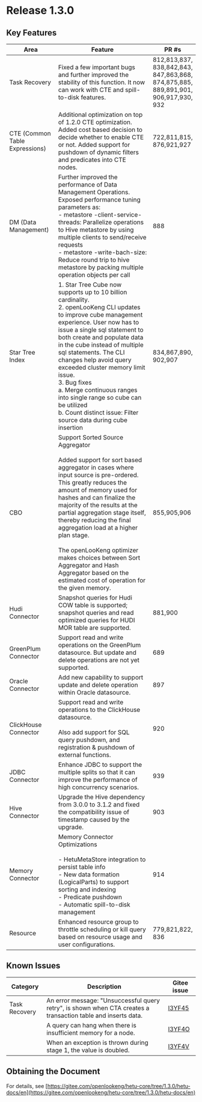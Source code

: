 # Release 1.3.0

## Key Features

| Area                           | Feature                                                      | PR #s                                                        |
| ------------------------------ | ------------------------------------------------------------ | ------------------------------------------------------------ |
| Task Recovery                  | Fixed a few important bugs and further improved the stability of this function. It now can work with CTE and spill-to-disk features. | 812,813,837,<br/>838,842,843,<br/>847,863,868,<br/>874,875,885,<br/>889,891,901,<br/>906,917,930,<br/>932 |
| CTE (Common Table Expressions) | Additional optimization on top of 1.2.0 CTE optimization. Added cost based decision to decide whether to enable CTE or not. Added support for pushdown of dynamic filters and predicates into CTE nodes. | 722,811,815,<br/>876,921,927                                 |
| DM (Data Management)           | Further improved the performance of Data Management Operations. Exposed performance tuning parameters as: <br/>- metastore -client-service-threads: Parallelize operations to Hive metastore by using multiple clients to send/receive requests<br/>- metastore -write-bach-size: Reduce round trip to hive metastore by packing multiple operation objects per call | 888                                                          |
| Star Tree Index                | 1. Star Tree Cube now supports up to 10 billion cardinality. <br/>2. openLooKeng CLI updates to improve cube management experience. User now has to issue a single sql statement to both create and populate data in the cube instead of multiple sql statements. The CLI changes help avoid query exceeded cluster memory limit issue.<br/>3. Bug fixes<br/>    a. Merge continuous ranges into single range so cube can be utilized<br/>    b. Count distinct issue: Filter source data during cube insertion | 834,867,890,<br/>902,907                                     |
| CBO                            | Support Sorted Source Aggregator<br/><br/>Added support for sort based aggregator in cases where input source is pre-ordered. This greatly reduces the amount of memory used for hashes and can finalize the majority of the results at the partial aggregation stage itself, thereby reducing the final aggregation load at a higher plan stage.<br/><br/>The openLooKeng optimizer makes choices between Sort Aggregator and Hash Aggregator based on the estimated cost of operation for the given memory. | 855,905,906                                                  |
| Hudi Connector                 | Snapshot queries for Hudi COW table is supported; snapshot queries and read optimized queries for HUDI MOR table are supported. | 881,900                                                      |
| GreenPlum Connector            | Support read and write operations on the GreenPlum datasource. But update and delete operations are not yet supported. | 689                                                          |
| Oracle Connector               | Add new capability to support update and delete operation within Oracle datasource. | 897                                                          |
| ClickHouse Connector           | Support read and write operations to the ClickHouse datasource.<br/><br/>Also add support for SQL query pushdown, and registration & pushdown of external functions. | 920                                                          |
| JDBC Connector                 | Enhance JDBC to support the multiple splits so that it can improve the performance of high concurrency scenarios. | 939                                                          |
| Hive Connector                 | Upgrade the Hive dependency from 3.0.0 to 3.1.2 and fixed the compatibility issue of timestamp caused by the upgrade. | 903                                                          |
| Memory Connector               | Memory Connector Optimizations<br/><br/>- HetuMetaStore integration to persist table info<br/>- New data formation (LogicalParts) to support sorting and indexing<br/>- Predicate pushdown<br/>- Automatic spill-to-disk management | 914                                                          |
| Resource                       | Enhanced resource group to throttle scheduling or kill query based on resource usage and user configurations. | 779,821,822,<br/>836                                         |

## Known Issues

| Category          | Description                                                  | Gitee issue                                                  |
| --------------------- | ------------------------------------------------------------ | ------------------------------------------------------------ |
| Task Recovery | An error message: "Unsuccessful query retry", is shown when CTA creates a transaction table and inserts data. | [I3YF45](https://gitee.com/openlookeng/hetu-core/issues/I3YF45) |
|         | A query can hang when there is insufficient memory for a node. | [I3YF4O](https://gitee.com/openlookeng/hetu-core/issues/I3YF4O) |
|               | When an exception is thrown during stage 1, the value is doubled. | [I3YF4V](https://gitee.com/openlookeng/hetu-core/issues/I3YF4V) |

## Obtaining the Document 

For details, see [https://gitee.com/openlookeng/hetu-core/tree/1.3.0/hetu-docs/en](https://gitee.com/openlookeng/hetu-core/tree/1.3.0/hetu-docs/en)